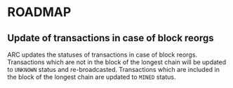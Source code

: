 # ROADMAP

## Update of transactions in case of block reorgs

ARC updates the statuses of transactions in case of block reorgs. Transactions which are not in the block of the longest chain will be updated to `UNKNOWN` status and re-broadcasted. Transactions which are included in the block of the longest chain are updated to `MINED` status.
